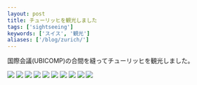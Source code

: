 ```yaml
---
layout: post
title: チューリッヒを観光しました
tags: ['sightseeing']
keywords: ['スイス', '観光']
aliases: ['/blog/zurich/']
---
```


国際会議(UBICOMP)の合間を縫ってチューリッヒを観光しました。

<img src="/img/blog_IMGP0863.jpg" class="image-on-frame image-fade">

<img src="/img/blog_IMGP0096.jpg" class="image-on-frame image-fade">

<img src="/img/blog_IMG_0334.jpg" class="image-on-frame image-fade">

<img src="/img/blog_IMGP0589.jpg" class="image-on-frame image-fade">

<img src="/img/blog_IMG_0340.jpg" class="image-on-frame image-fade">

<img src="/img/blog_IMGP0788.jpg" class="image-on-frame image-fade">

<img src="/img/blog_IMG_0230.jpg" class="image-on-frame image-fade">

<img src="/img/blog_IMGP0521.jpg" class="image-on-frame image-fade">

<img src="/img/blog_IMGP0720.jpg" class="image-on-frame image-fade">

<img src="/img/blog_IMGP0842.jpg" class="image-on-frame image-fade">
